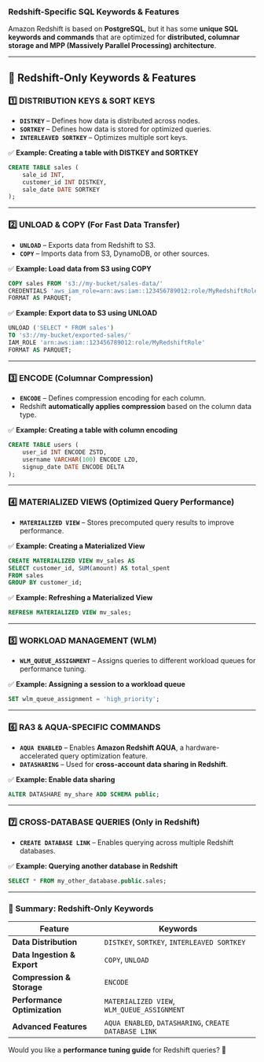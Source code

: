 ### **Redshift-Specific SQL Keywords & Features**  

Amazon Redshift is based on **PostgreSQL**, but it has some **unique SQL keywords and commands** that are optimized for **distributed, columnar storage and MPP (Massively Parallel Processing) architecture**.  

---

## **🔹 Redshift-Only Keywords & Features**  
### **1️⃣ DISTRIBUTION KEYS & SORT KEYS**
- **`DISTKEY`** – Defines how data is distributed across nodes.  
- **`SORTKEY`** – Defines how data is stored for optimized queries.  
- **`INTERLEAVED SORTKEY`** – Optimizes multiple sort keys.  

✅ **Example: Creating a table with DISTKEY and SORTKEY**
```sql
CREATE TABLE sales (
    sale_id INT,
    customer_id INT DISTKEY,
    sale_date DATE SORTKEY
);
```
---

### **2️⃣ UNLOAD & COPY (For Fast Data Transfer)**
- **`UNLOAD`** – Exports data from Redshift to S3.  
- **`COPY`** – Imports data from S3, DynamoDB, or other sources.  

✅ **Example: Load data from S3 using COPY**
```sql
COPY sales FROM 's3://my-bucket/sales-data/'
CREDENTIALS 'aws_iam_role=arn:aws:iam::123456789012:role/MyRedshiftRole'
FORMAT AS PARQUET;
```
✅ **Example: Export data to S3 using UNLOAD**
```sql
UNLOAD ('SELECT * FROM sales')
TO 's3://my-bucket/exported-sales/'
IAM_ROLE 'arn:aws:iam::123456789012:role/MyRedshiftRole'
FORMAT AS PARQUET;
```
---

### **3️⃣ ENCODE (Columnar Compression)**
- **`ENCODE`** – Defines compression encoding for each column.  
- Redshift **automatically applies compression** based on the column data type.  

✅ **Example: Creating a table with column encoding**
```sql
CREATE TABLE users (
    user_id INT ENCODE ZSTD,
    username VARCHAR(100) ENCODE LZO,
    signup_date DATE ENCODE DELTA
);
```
---

### **4️⃣ MATERIALIZED VIEWS (Optimized Query Performance)**
- **`MATERIALIZED VIEW`** – Stores precomputed query results to improve performance.  

✅ **Example: Creating a Materialized View**
```sql
CREATE MATERIALIZED VIEW mv_sales AS
SELECT customer_id, SUM(amount) AS total_spent
FROM sales
GROUP BY customer_id;
```
✅ **Example: Refreshing a Materialized View**
```sql
REFRESH MATERIALIZED VIEW mv_sales;
```
---

### **5️⃣ WORKLOAD MANAGEMENT (WLM)**
- **`WLM_QUEUE_ASSIGNMENT`** – Assigns queries to different workload queues for performance tuning.  

✅ **Example: Assigning a session to a workload queue**
```sql
SET wlm_queue_assignment = 'high_priority';
```
---

### **6️⃣ RA3 & AQUA-SPECIFIC COMMANDS**
- **`AQUA ENABLED`** – Enables **Amazon Redshift AQUA**, a hardware-accelerated query optimization feature.  
- **`DATASHARING`** – Used for **cross-account data sharing in Redshift**.  

✅ **Example: Enable data sharing**
```sql
ALTER DATASHARE my_share ADD SCHEMA public;
```
---

### **7️⃣ CROSS-DATABASE QUERIES (Only in Redshift)**
- **`CREATE DATABASE LINK`** – Enables querying across multiple Redshift databases.  

✅ **Example: Querying another database in Redshift**
```sql
SELECT * FROM my_other_database.public.sales;
```
---

### **🔹 Summary: Redshift-Only Keywords**
| **Feature** | **Keywords** |
|------------|-------------|
| **Data Distribution** | `DISTKEY`, `SORTKEY`, `INTERLEAVED SORTKEY` |
| **Data Ingestion & Export** | `COPY`, `UNLOAD` |
| **Compression & Storage** | `ENCODE` |
| **Performance Optimization** | `MATERIALIZED VIEW`, `WLM_QUEUE_ASSIGNMENT` |
| **Advanced Features** | `AQUA ENABLED`, `DATASHARING`, `CREATE DATABASE LINK` |

Would you like a **performance tuning guide** for Redshift queries? 🚀